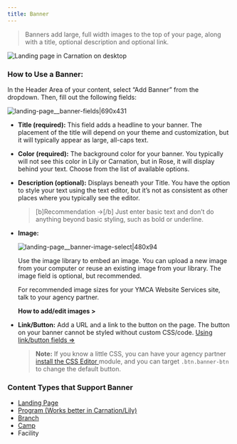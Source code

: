 ```yaml
---
title: Banner
---
```


> Banners add large, full width images to the top of your page, along with a title, optional description and optional link.

![Landing page in Carnation on desktop](upload://dXgFCQyM5QmNRf3C8Hlg66Btbxc.jpeg)

### How to Use a Banner:

In the Header Area of your content, select “Add Banner” from the dropdown. Then, fill out the following fields:

![landing-page__banner-fields|690x431](upload://xUbANfl6Ye5jocluuwBTiQyW5R8.gif)

* **Title (required):** This field adds a headline to your banner. The placement of the title will depend on your theme and customization, but it will typically appear as large, all-caps text.

* **Color (required):** The background color for your banner. You typically will not see this color in Lily or Carnation, but in Rose, it will display behind your text. Choose from the list of available options.

* **Description (optional):** Displays beneath your Title. You have the option to style your text using the text editor, but it’s not as consistent as other places where you typically see the editor.

  >[b]Recommendation ->[/b] Just enter basic text and don’t do anything beyond basic styling, such as bold or underline.

* **Image:**

  ![landing-page__banner-image-select|480x94](upload://3sSzX2tN1MLavjpM1pDSK3gsFEC.gif)

  Use the image library to embed an image. You can upload a new image from your computer or reuse an existing image from your library. The image field is optional, but recommended.

  For recommended image sizes for your YMCA Website Services site, talk to your agency partner.

  **How to add/edit images >**

* **Link/Button:** Add a URL and a link to the button on the page. The button on your banner cannot be styled without custom CSS/code. [Using link/button fields ⇒](../text-editor/building-buttons.md)

  > **Note:** If you know a little CSS, you can have your agency partner [install the CSS Editor ](https://www.drupal.org/project/css_editor)module, and you can target `.btn.banner-btn` to change the default button.

### Content Types that Support Banner

* [Landing Page](../content-types/landing-page.md)
* [Program (Works better in Carnation/Lily)](../content-types/program.md)
* [Branch](../content-types/branch.md)
* [Camp](../content-types/camp.md)
* Facility